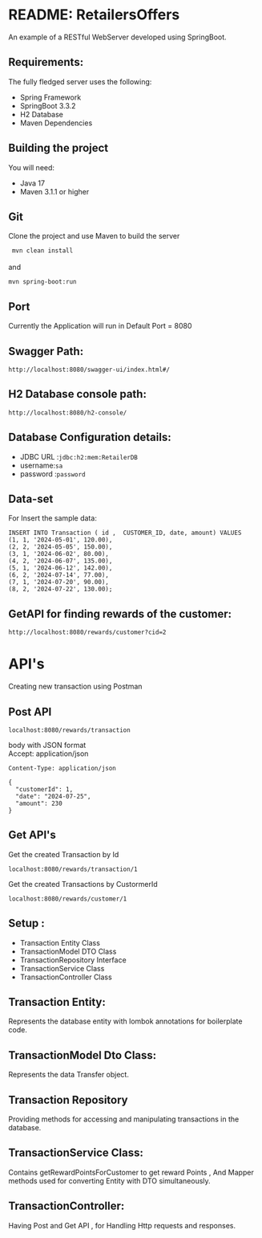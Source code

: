 # README: RetailersOffers

An example of a RESTful WebServer developed using SpringBoot.

## Requirements:
The fully fledged server uses the following:

* Spring Framework 
* SpringBoot 3.3.2
* H2 Database
* Maven Dependencies

## Building the project
You will need:

* Java 17
* Maven 3.1.1 or higher
  
## Git
Clone the project and use Maven to build the server

```  mvn clean install ``` <br>
<br>
and 
<br>

``` mvn spring-boot:run ```

## Port
Currently the Application will run in Default Port = 8080

## Swagger Path:
``` http://localhost:8080/swagger-ui/index.html#/ ```

## H2 Database console path:
``` http://localhost:8080/h2-console/ ```

## Database Configuration details:
* JDBC URL :``` jdbc:h2:mem:RetailerDB ```
* username:``` sa ```
* password :``` password ```

## Data-set
For Insert the sample data: 

```
INSERT INTO Transaction ( id ,  CUSTOMER_ID, date, amount) VALUES 
(1, 1, '2024-05-01', 120.00),
(2, 2, '2024-05-05', 150.00),
(3, 1, '2024-06-02', 80.00),
(4, 2, '2024-06-07', 135.00),
(5, 1, '2024-06-12', 142.00),
(6, 2, '2024-07-14', 77.00),
(7, 1, '2024-07-20', 90.00),
(8, 2, '2024-07-22', 130.00);
```
## GetAPI for finding rewards of the customer:

``` http://localhost:8080/rewards/customer?cid=2 ```

# API's
Creating new transaction using Postman

## Post API
``` localhost:8080/rewards/transaction ```

body with JSON format <br>
Accept: application/json <br>

``` Content-Type: application/json ```

```
{
  "customerId": 1,
  "date": "2024-07-25",
  "amount": 230
}
```


## Get API's

Get the created Transaction by Id

``` localhost:8080/rewards/transaction/1 ```



Get the created Transactions by CustormerId

``` localhost:8080/rewards/customer/1 ```


## Setup :
* Transaction Entity Class
* TransactionModel DTO Class
* TransactionRepository Interface
* TransactionService Class
* TransactionController Class

## Transaction Entity:
Represents the database entity with lombok annotations for boilerplate code.

## TransactionModel Dto Class:
Represents the data Transfer object.

## Transaction Repository
Providing methods for accessing and manipulating transactions in the database.

## TransactionService Class:
Contains getRewardPointsForCustomer to get reward Points , And Mapper methods used for converting Entity with DTO simultaneously.

## TransactionController:
Having Post and Get API , for Handling Http requests and responses.


